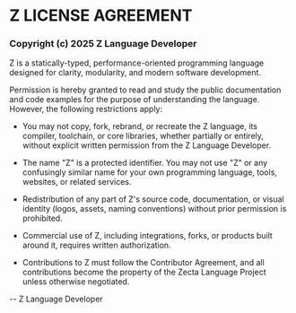 # Z LICENSE AGREEMENT

### Copyright (c) 2025 Z Language Developer

Z is a statically-typed, performance-oriented programming language designed for clarity, modularity, and modern software development.

Permission is hereby granted to read and study the public documentation and code examples for the purpose of understanding the language. However, the following restrictions apply:

- You may not copy, fork, rebrand, or recreate the Z language, its compiler, toolchain, or core libraries, whether partially or entirely, without explicit written permission from the Z Language Developer.

- The name "Z" is a protected identifier. You may not use "Z" or any confusingly similar name for your own programming language, tools, websites, or related services.

- Redistribution of any part of Z's source code, documentation, or visual identity (logos, assets, naming conventions) without prior permission is prohibited.

- Commercial use of Z, including integrations, forks, or products built around it, requires written authorization.

- Contributions to Z must follow the Contributor Agreement, and all contributions become the property of the Zecta Language Project unless otherwise negotiated.

-- Z Language Developer
